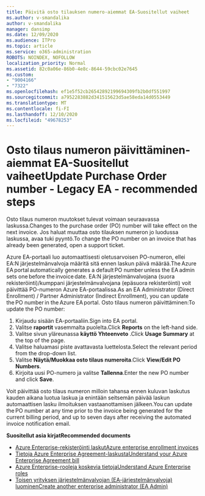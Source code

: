 ```yaml
---
title: Päivitä osto tilauksen numero-aiemmat EA-Suositellut vaiheet
ms.author: v-smandalika
author: v-smandalika
manager: dansimp
ms.date: 12/09/2020
ms.audience: ITPro
ms.topic: article
ms.service: o365-administration
ROBOTS: NOINDEX, NOFOLLOW
localization_priority: Normal
ms.assetid: 82c0a06e-86b0-4e8c-8644-59cbc02e7645
ms.custom:
- "9004166"
- "7322"
ms.openlocfilehash: ef1e5f52cb26542892199694309fb2b0df551997
ms.sourcegitcommit: a7952283882d341515623d5ae58eda14d0553449
ms.translationtype: MT
ms.contentlocale: fi-FI
ms.lasthandoff: 12/10/2020
ms.locfileid: "49678253"
---
```

# <a name="update-purchase-order-number---legacy-ea---recommended-steps"></a><span data-ttu-id="30b91-102">Osto tilaus numeron päivittäminen-aiemmat EA-Suositellut vaiheet</span><span class="sxs-lookup"><span data-stu-id="30b91-102">Update Purchase Order number - Legacy EA - recommended steps</span></span>

<span data-ttu-id="30b91-103">Osto tilaus numeron muutokset tulevat voimaan seuraavassa laskussa.</span><span class="sxs-lookup"><span data-stu-id="30b91-103">Changes to the purchase order (PO) number will take effect on the next invoice.</span></span> <span data-ttu-id="30b91-104">Jos haluat muuttaa osto tilauksen numeron jo luodussa laskussa, avaa tuki pyyntö.</span><span class="sxs-lookup"><span data-stu-id="30b91-104">To change the PO number on an invoice that has already been generated, open a support ticket.</span></span> 

<span data-ttu-id="30b91-105">Azure EA-portaali luo automaattisesti oletusarvoisen PO-numeron, ellei EA:N järjestelmänvalvoja määritä sitä ennen laskun päivä määrää.</span><span class="sxs-lookup"><span data-stu-id="30b91-105">The Azure EA portal automatically generates a default PO number unless the EA admin sets one before the invoice date.</span></span> <span data-ttu-id="30b91-106">EA:N järjestelmänvalvojana (suora rekisteröinti)/kumppani järjestelmänvalvojana (epäsuora rekisteröinti) voit päivittää PO-numeron Azure EA-portaalissa.</span><span class="sxs-lookup"><span data-stu-id="30b91-106">As an EA Administrator (Direct Enrollment) / Partner Administrator (Indirect Enrollment), you can update the PO number in the Azure EA portal.</span></span> <span data-ttu-id="30b91-107">Osto tilaus numeron päivittäminen:</span><span class="sxs-lookup"><span data-stu-id="30b91-107">To update the PO number:</span></span>

1. <span data-ttu-id="30b91-108">Kirjaudu sisään EA-portaaliin.</span><span class="sxs-lookup"><span data-stu-id="30b91-108">Sign into EA portal.</span></span>
2. <span data-ttu-id="30b91-109">Valitse **raportit** vasemmalta puolelta.</span><span class="sxs-lookup"><span data-stu-id="30b91-109">Click **Reports** on the left-hand side.</span></span>
3. <span data-ttu-id="30b91-110">Valitse sivun yläreunassa **käyttö Yhteenveto** .</span><span class="sxs-lookup"><span data-stu-id="30b91-110">Click **Usage Summary** at the top of the page.</span></span>
4. <span data-ttu-id="30b91-111">Valitse haluamasi piste avattavasta luettelosta.</span><span class="sxs-lookup"><span data-stu-id="30b91-111">Select the relevant period from the drop-down list.</span></span>
5. <span data-ttu-id="30b91-112">Valitse **Näytä/Muokkaa osto tilaus numeroita**.</span><span class="sxs-lookup"><span data-stu-id="30b91-112">Click **View/Edit PO Numbers**.</span></span>
6. <span data-ttu-id="30b91-113">Kirjoita uusi PO-numero ja valitse **Tallenna**.</span><span class="sxs-lookup"><span data-stu-id="30b91-113">Enter the new PO number and click **Save**.</span></span>

<span data-ttu-id="30b91-114">Voit päivittää osto tilaus numeron milloin tahansa ennen kuluvan laskutus kauden aikana luotua laskua ja enintään seitsemän päivää laskun automaattisen lasku ilmoituksen vastaanottamisen jälkeen.</span><span class="sxs-lookup"><span data-stu-id="30b91-114">You can update the PO number at any time prior to the invoice being generated for the current billing period, and up to seven days after receiving the automated invoice notification email.</span></span> 

<span data-ttu-id="30b91-115">**Suositellut asia kirjat**</span><span class="sxs-lookup"><span data-stu-id="30b91-115">**Recommended documents**</span></span>

- [<span data-ttu-id="30b91-116">Azure Enterprise-rekisteröinti laskut</span><span class="sxs-lookup"><span data-stu-id="30b91-116">Azure enterprise enrollment invoices</span></span>](https://docs.microsoft.com/azure/cost-management-billing/manage/ea-portal-enrollment-invoices) 
- [<span data-ttu-id="30b91-117">Tietoja Azure Enterprise Agreement-laskusta</span><span class="sxs-lookup"><span data-stu-id="30b91-117">Understand your Azure Enterprise Agreement bill</span></span>](https://docs.microsoft.com/azure/cost-management-billing/understand/review-enterprise-agreement-bill)  
- [<span data-ttu-id="30b91-118">Azure Enterprise-rooleja koskevia tietoja</span><span class="sxs-lookup"><span data-stu-id="30b91-118">Understand Azure Enterprise roles</span></span>](https://docs.microsoft.com/azure/cost-management-billing/manage/understand-ea-roles#add-a-new-enterprise-administrator) 
- [<span data-ttu-id="30b91-119">Toisen yrityksen järjestelmänvalvojan (EA-järjestelmänvalvoja) luominen</span><span class="sxs-lookup"><span data-stu-id="30b91-119">Create another enterprise administrator (EA Admin)</span></span>](https://docs.microsoft.com/azure/cost-management-billing/manage/ea-portal-administration#create-another-enterprise-administrator)
